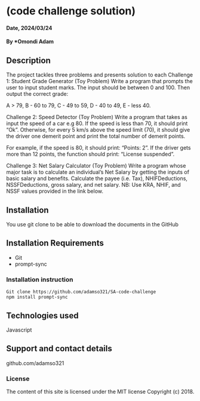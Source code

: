 # (code challenge solution)

#### Date, 2024/03/24

#### By *Omondi Adam

## Description
The project tackles three problems and presents solution to each
Challenge 1: Student Grade Generator (Toy Problem)
Write a program that prompts the user to input student marks. The input should be between 0 and 100. Then output the correct grade: 

A > 79, B - 60 to 79, C -  49 to 59, D - 40 to 49, E - less 40.

 

Challenge 2: Speed Detector (Toy Problem)
Write a program that takes as input the speed of a car e.g 80. If the speed is less than 70, it should print “Ok”. Otherwise, for every 5 km/s above the speed limit (70), it should give the driver one demerit point and print the total number of demerit points.

For example, if the speed is 80, it should print: “Points: 2”. If the driver gets more than 12 points, the function should print: “License suspended”.

 

Challenge 3: Net Salary Calculator (Toy Problem)
Write a program whose major task is to calculate an individual’s Net Salary by getting the inputs of basic salary and benefits. Calculate the payee (i.e. Tax), NHIFDeductions, NSSFDeductions, gross salary, and net salary. 
NB: Use KRA, NHIF, and NSSF values provided in the link below.

## Installation
You use git clone to be able to download the documents in the GitHub

## Installation Requirements
- Git
- prompt-sync

### Installation instruction
```
Git clone https://github.com/adamso321/SA-code-challenge
npm install prompt-sync

```

## Technologies used
Javascript

## Support and contact details
github.com/adamso321

### License
The content of this site is licensed under the MIT license
Copyright (c) 2018.





